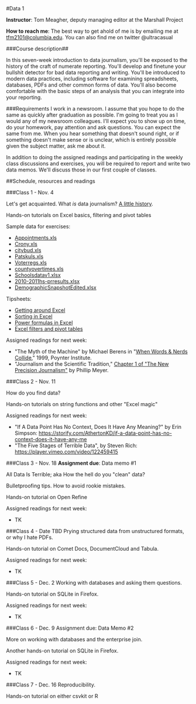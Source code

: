 #Data 1

**Instructor**: Tom Meagher, deputy managing editor at the Marshall Project

**How to reach me**: The best way to get ahold of me is by emailing me at tfm2101@columbia.edu. You can also find me on twitter @ultracasual


###Course description##

In this seven-week introduction to data journalism, you'll be exposed to the history of the craft of numerate reporting.
You'll develop and finetune your bullshit detector for bad data reporting and writing. You'll be introduced to modern data practices, including software for examining spreadsheets, databases, PDFs and other common forms of data.
You'll also become comfortable with the basic steps of an analysis that you can integrate into your reporting.

###Requirements
I work in a newsroom. I assume that you hope to do the same as quickly after graduation as possible. I'm going to treat you as I would any of my newsroom colleagues. I'll expect you to show up on time, do your homework, pay attention and ask questions. You can expect the same from me.
When you hear something that doesn't sound right, or if something doesn't make sense or is unclear, which is entirely possible given the subject matter, ask me about it.

In addition to doing the assigned readings and participating in the weekly class discussions and exercises, you will be required to report and write two data memos. We'll discuss those in our first couple of classes.

##Schedule, resources and readings

###Class 1 - Nov. 4

Let's get acquainted. What *is* data journalism? [A little history](https://www.haikudeck.com/p/GWP9Ol8aZw).

Hands-on tutorials on Excel basics, filtering and pivot tables

Sample data for exercises:
* [Appointments.xls](http://www.tommeagher.com/files/data/3appointmentsclass.xls)
* [Crony.xls](http://www.tommeagher.com/files/data/8crony.xls)
* [citybud.xls](http://www.tommeagher.com/files/data/10citybud.xls)
* [Patskuls.xls](http://www.tommeagher.com/files/data/1patskuls.xls)
* [Voterregs.xls](http://www.tommeagher.com/files/data/2voter-regs.xls)
* [countyovertimes.xls](http://www.tommeagher.com/files/data/3county-overtimes.xls)
* [Schoolsdatav1.xlsx](http://www.tommeagher.com/files/data/schoolsdatav1.csv)
* [2010-2011hs-prresults.xlsx](http://www.tommeagher.com/files/data/2010-2011hs-prresults.xlsx)
* [DemographicSnapshotEdited.xlsx](http://www.tommeagher.com/files/data/demographicsnapshot2012public.csv)

Tipsheets:

* [Getting around Excel](http://www.tommeagher.com/files/tips/xlgetaround.doc)
* [Sorting in Excel](http://www.tommeagher.com/files/tips/xlsort.doc)
* [Power formulas in Excel](http://www.tommeagher.com/files/tips/xlpowerformula.doc)
* [Excel filters and pivot tables](http://data.nicar.org/training/NBC4/Handouts/xlpivot_updated.pdf)

Assigned readings for next week:

* "The Myth of the Machine" by Michael Berens in "[When Words & Nerds Collide](https://s3.amazonaws.com/s3.documentcloud.org/documents/757701/nerds-and-words.pdf)," 1999, Poynter Institute.
* "Journalism and the Scientific Tradition," [Chapter 1 of "The New Precision Journalism"](https://www.unc.edu/~pmeyer/book/Chapter1.htm) by Phillip Meyer.

###Class 2 - Nov. 11

How do you find data?

Hands-on tutorials on string functions and other "Excel magic"

Assigned readings for next week:

* "If A Data Point Has No Context, Does It Have Any Meaning?" by Erin Simpson: https://storify.com/AthertonKD/if-a-data-point-has-no-context-does-it-have-any-me
* "The Five Stages of Terrible Data", by Steven Rich: https://player.vimeo.com/video/122459415

###Class 3 - Nov. 18
**Assignment due**: Data memo #1

All Data Is Terrible; aka How the hell do you "clean" data?

Bulletproofing tips. How to avoid rookie mistakes.

Hands-on tutorial on Open Refine

Assigned readings for next week:
*  TK

###Class 4 - Date TBD
Prying structured data from unstructured formats, or why I hate PDFs.

Hands-on tutorial on Comet Docs, DocumentCloud and Tabula.

Assigned readings for next week:
*  TK

###Class 5 - Dec. 2
Working with databases and asking them questions.

Hands-on tutorial on SQLite in Firefox.

Assigned readings for next week:
*  TK

###Class 6 - Dec. 9
Assignment due: Data Memo #2

More on working with databases and the enterprise join.

Another hands-on tutorial on SQLite in Firefox.

Assigned readings for next week:
*  TK

###Class 7 - Dec. 16
Reproducibility.

Hands-on tutorial on either csvkit or R